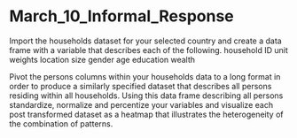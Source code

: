 # March_10_Informal_Response


Import the households dataset for your selected country and create a data frame with a variable that describes each of the following.
household ID
unit
weights
location
size
gender
age
education
wealth



Pivot the persons columns within your households data to a long format in order to produce a similarly specified dataset that describes all persons residing within all households.
Using this data frame describing all persons standardize, normalize and percentize your variables and visualize each post transformed dataset as a heatmap that illustrates the heterogeneity of the combination of patterns.
